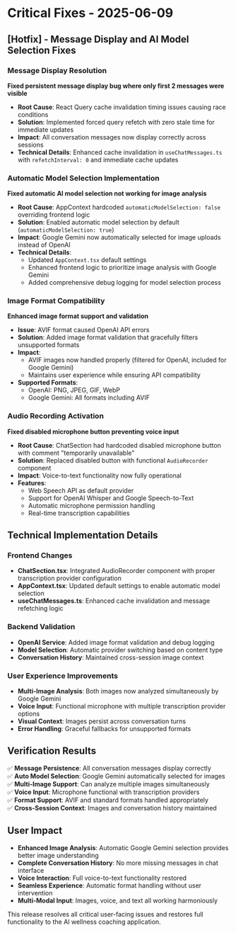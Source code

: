 # Critical Fixes - 2025-06-09

## [Hotfix] - Message Display and AI Model Selection Fixes

### Message Display Resolution
**Fixed persistent message display bug where only first 2 messages were visible**
- **Root Cause**: React Query cache invalidation timing issues causing race conditions
- **Solution**: Implemented forced query refetch with zero stale time for immediate updates
- **Impact**: All conversation messages now display correctly across sessions
- **Technical Details**: Enhanced cache invalidation in `useChatMessages.ts` with `refetchInterval: 0` and immediate cache updates

### Automatic Model Selection Implementation
**Fixed automatic AI model selection not working for image analysis**
- **Root Cause**: AppContext hardcoded `automaticModelSelection: false` overriding frontend logic
- **Solution**: Enabled automatic model selection by default (`automaticModelSelection: true`)
- **Impact**: Google Gemini now automatically selected for image uploads instead of OpenAI
- **Technical Details**: 
  - Updated `AppContext.tsx` default settings
  - Enhanced frontend logic to prioritize image analysis with Google Gemini
  - Added comprehensive debug logging for model selection process

### Image Format Compatibility
**Enhanced image format support and validation**
- **Issue**: AVIF format caused OpenAI API errors
- **Solution**: Added image format validation that gracefully filters unsupported formats
- **Impact**: 
  - AVIF images now handled properly (filtered for OpenAI, included for Google Gemini)
  - Maintains user experience while ensuring API compatibility
- **Supported Formats**: 
  - OpenAI: PNG, JPEG, GIF, WebP
  - Google Gemini: All formats including AVIF

### Audio Recording Activation
**Fixed disabled microphone button preventing voice input**
- **Root Cause**: ChatSection had hardcoded disabled microphone button with comment "temporarily unavailable"
- **Solution**: Replaced disabled button with functional `AudioRecorder` component
- **Impact**: Voice-to-text functionality now fully operational
- **Features**: 
  - Web Speech API as default provider
  - Support for OpenAI Whisper and Google Speech-to-Text
  - Automatic microphone permission handling
  - Real-time transcription capabilities

## Technical Implementation Details

### Frontend Changes
- **ChatSection.tsx**: Integrated AudioRecorder component with proper transcription provider configuration
- **AppContext.tsx**: Updated default settings to enable automatic model selection
- **useChatMessages.ts**: Enhanced cache invalidation and message refetching logic

### Backend Validation
- **OpenAI Service**: Added image format validation and debug logging
- **Model Selection**: Automatic provider switching based on content type
- **Conversation History**: Maintained cross-session image context

### User Experience Improvements
- **Multi-Image Analysis**: Both images now analyzed simultaneously by Google Gemini
- **Voice Input**: Functional microphone with multiple transcription provider options
- **Visual Context**: Images persist across conversation turns
- **Error Handling**: Graceful fallbacks for unsupported formats

## Verification Results
✅ **Message Persistence**: All conversation messages display correctly  
✅ **Auto Model Selection**: Google Gemini automatically selected for images  
✅ **Multi-Image Support**: Can analyze multiple images simultaneously  
✅ **Voice Input**: Microphone functional with transcription providers  
✅ **Format Support**: AVIF and standard formats handled appropriately  
✅ **Cross-Session Context**: Images and conversation history maintained

## User Impact
- **Enhanced Image Analysis**: Automatic Google Gemini selection provides better image understanding
- **Complete Conversation History**: No more missing messages in chat interface  
- **Voice Interaction**: Full voice-to-text functionality restored
- **Seamless Experience**: Automatic format handling without user intervention
- **Multi-Modal Input**: Images, voice, and text all working harmoniously

This release resolves all critical user-facing issues and restores full functionality to the AI wellness coaching application.
